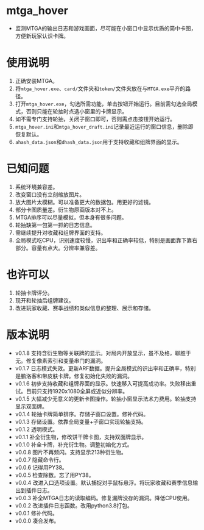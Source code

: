 # mtga_hover
* 监测MTGA的输出日志和游戏画面，尽可能在小窗口中显示优质的简中卡图，方便新玩家认识卡牌。
# 使用说明
1. 正确安装MTGA。
2. 将`mtga_hover.exe`、`card/`文件夹和`token/`文件夹放在与`MTGA.exe`平齐的路径。
3. 打开`mtga_hover.exe`，勾选所需功能，单击按钮开始运行。目前需勾选全局模式，否则只能在轮抽时点选小窗里的卡牌显示。
4. 如不需专门支持轮抽，关闭子窗口即可，否则需点击按钮开始运行。
5. `mtga_hover.ini`和`mtga_hover_draft.ini`记录最近运行的窗口信息，删除即恢复默认。
6. `ahash_data.json`和`dhash_data.json`用于支持收藏和组牌界面的显示。
# 已知问题
1. 系统环境兼容差。
2. 改变窗口没有立刻缩放图片。
3. 放大图片太模糊。可以准备更大的数据包。用更好的滤镜。
4. 部分卡图质量差。衍生物原画版本对不上。
5. MTGA排序可以尽量模拟，但本身有很多问题。
6. 轮抽缺第一包第一抓的日志信息。
7. 需继续提升对收藏和组牌界面的支持。
8. 全局模式吃CPU，识别速度较慢，识出率和正确率较低，特别是画面靠下靠右部分。容量有点大。分辨率兼容差。
# 也许可以
1. 轮抽卡牌评分。
2. 现开和轮抽后组牌建议。
3. 改进玩家收藏、赛季战绩和类似信息的整理、展示和存储。
# 版本说明
* v0.1.8 支持含衍生物等关联牌的显示。对局内开放显示，虽不及格，聊胜于无。修复像素索引和变量串门的漏洞。
* v0.1.7 日志模式失效。更新ARF数据。提升全局模式的识出率和正确率，特别是鹏洛客和带皮肤卡牌。修复初始化失败的漏洞。
* v0.1.6 初步支持收藏和组牌界面的显示。快速移入可提高成功率。失败移出重试。目前只支持1920x1080全屏或近似分辨率。
* v0.1.5 大幅减少无意义的更新卡图操作。轮抽小窗显示法术力费用。轮抽支持显示双面牌。
* v0.1.4 轮抽卡牌简单排序。存储子窗口设置。修补代码。
* v0.1.3 存储设置。依靠全局变量+子窗口实现轮抽支持。
* v0.1.2 透明模式。
* v0.1.1 补全衍生物，修改饼干牌卡图，支持双面牌显示。
* v0.1.0 补全卡牌，补充衍生物。调整初始化方式。
* v0.0.8 图片不再频闪。支持显示213种衍生物。
* v0.0.7 隐藏命令行。
* v0.0.6 记得用PY38。
* v0.0.5 检查除数。忘了用PY38。
* v0.0.4 改进入口选项设置。默认捕捉对手鼠标悬浮。将玩家收藏和赛季信息输出到插件日志。
* v0.0.3 补全MTGA日志的读取编码。修复漏牌没存的漏洞。降低CPU使用。
* v0.0.2 改进插件日志函数。改用python3.8打包。
* v0.0.1 修补代码。
* v0.0.0 凑合发布。